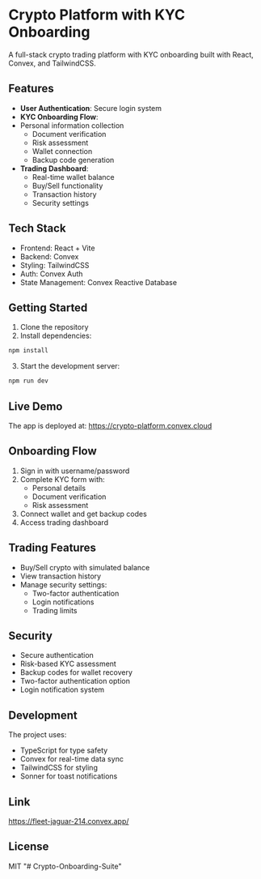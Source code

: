 # Crypto Platform with KYC Onboarding

A full-stack crypto trading platform with KYC onboarding built with React, Convex, and TailwindCSS.

## Features

- **User Authentication**: Secure login system
- **KYC Onboarding Flow**:
- Personal information collection
  - Document verification
  - Risk assessment
  - Wallet connection
  - Backup code generation
- **Trading Dashboard**:
  - Real-time wallet balance
  - Buy/Sell functionality
  - Transaction history
  - Security settings  

## Tech Stack

- Frontend: React + Vite
- Backend: Convex
- Styling: TailwindCSS
- Auth: Convex Auth
- State Management: Convex Reactive Database

## Getting Started

1. Clone the repository
2. Install dependencies:
```bash
npm install
```
3. Start the development server:
```bash
npm run dev
```

## Live Demo

The app is deployed at: https://crypto-platform.convex.cloud

## Onboarding Flow

1. Sign in with username/password
2. Complete KYC form with:
   - Personal details
   - Document verification
   - Risk assessment
3. Connect wallet and get backup codes
4. Access trading dashboard

## Trading Features

- Buy/Sell crypto with simulated balance
- View transaction history
- Manage security settings:
  - Two-factor authentication
  - Login notifications
  - Trading limits

## Security

- Secure authentication
- Risk-based KYC assessment
- Backup codes for wallet recovery
- Two-factor authentication option
- Login notification system

## Development

The project uses:
- TypeScript for type safety
- Convex for real-time data sync
- TailwindCSS for styling
- Sonner for toast notifications

## Link

https://fleet-jaguar-214.convex.app/

## License

MIT
"# Crypto-Onboarding-Suite" 
